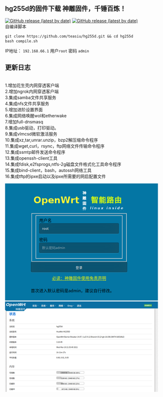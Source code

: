 ## hg255d的固件下载  神雕固件，千锤百炼！

[![GitHub release (latest by date)](https://img.shields.io/github/v/release/teasiu/hg255d?style=for-the-badge&label=Download)](https://github.com/teasiu/hg255d/releases/latest)
[![GitHub release (latest by date)](https://img.shields.io/github/downloads/teasiu/hg255d/total?label=downloads-total&logo=github&style=flat-square)](https://github.com/teasiu/hg255d/releases)
<br>
自编译脚本
```
git clone https://github.com/teasiu/hg255d.git && cd hg255d
bash compile.sh
```

IP地址： `192.168.66.1` 用户`root` 密码 `admin`
<br>
## 更新日志
<br>1.增加花生壳内网穿透客户端
<br>2.增加ngrok内网穿透客户端
<br>3.集成samba文件共享服务
<br>4.集成nfs文件共享服务
<br>5.增加进阶设置界面
<br>6.集成网络唤醒wol和etherwake
<br>7.增加full-dnsmasq
<br>8.集成usb驱动，打印驱动。
<br>9.集成vlmcsd微软激活服务
<br>10.集成xz,tar,unrar.unzip，bzp2解压缩命令程序
<br>11.集成wget,curl，rsync，ftp网络文件传输命令程序
<br>12.集成ssmtp邮件发送命令程序
<br>13.集成openssh-client工具
<br>14.集成fdisk,e2fsprogs,ntfs-2g磁盘文件格式化工具命令程序
<br>15.集成bind-client，bash，autossh网络工具
<br>16.集成tftp的ipxe启动以及ipxe所需要的网启配置文件

![](/diy/123.png)
![](/diy/124.png)

